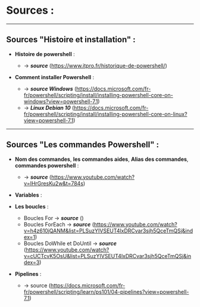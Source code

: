 # Sources :
---
## Sources "Histoire et installation" :
- **Histoire de powershell** :
  - -> ***source*** (https://www.itpro.fr/historique-de-powershell/)

- **Comment installer Powershell** : 
  - -> ***source Windows*** (https://docs.microsoft.com/fr-fr/powershell/scripting/install/installing-powershell-core-on-windows?view=powershell-7.1) 
  - -> ***Linux Debian 10*** (https://docs.microsoft.com/fr-fr/powershell/scripting/install/installing-powershell-core-on-linux?view=powershell-7.1)

---

## Sources "Les commandes Powershell" : 
- **Nom des commandes**, **les commandes aides**, **Alias des commandes**, **commandes powershell** : 
  - -> ***source*** (https://www.youtube.com/watch?v=IHrGresKu2w&t=784s)
- **Variables** : 
- **Les boucles** :
  - Boucles For ->  ***source*** ()
  - Boucles ForEach ->  ***source*** (https://www.youtube.com/watch?v=h4z610jQANM&list=PLSuzYIVSEUT4lxDRCvar3sjh5QceTmQSj&index=1)
  - Boucles DoWhile et DoUntil ->  ***source*** (https://www.youtube.com/watch?v=cUCTcvK5OsU&list=PLSuzYIVSEUT4lxDRCvar3sjh5QceTmQSj&index=3)
  

- **Pipelines** :
    - -> source (https://docs.microsoft.com/fr-fr/powershell/scripting/learn/ps101/04-pipelines?view=powershell-7.1)


   